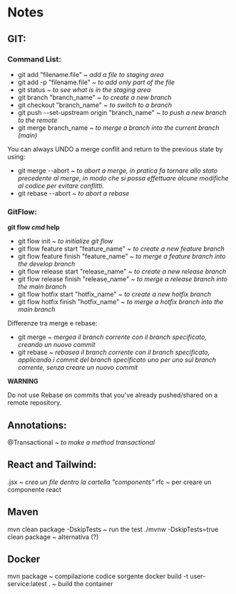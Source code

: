 # Notes 

## GIT:

### Command List:

* git add "filename.file" ~ *add a file to staging area*
* git add -p "filename.file" ~ *to add only part of the file*
* git status ~ *to see what is in the staging area*
* git branch "branch_name" ~ *to create a new branch*
* git checkout "branch_name" ~ *to switch to a branch*
* git push --set-upstream origin "branch_name" ~ *to push a new branch to the remote*
* git merge branch_name ~ *to merge a branch into the current branch (main)*

You can always UNDO a merge conflit and return to the previous state by using:

* git merge --abort ~ *to abort a merge, in pratica fa tornare allo stato precedente al merge, in modo che 
  si possa effettuare alcune modifiche al codice per evitare conflitti.* 
* git rebase --abort ~ *to abort a rebase*

### GitFlow: 

**git flow *cmd* help**

* git flow init ~ *to initialize git flow*
* git flow feature start "feature_name" ~ *to create a new feature branch*
* git flow feature finish "feature_name" ~ *to merge a feature branch into the develop branch*
* git flow release start "release_name" ~ *to create a new release branch*
* git flow release finish "release_name" ~ *to merge a release branch into the main branch*
* git flow hotfix start "hotfix_name" ~ *to create a new hotfix branch*
* git flow hotfix finish "hotfix_name" ~ *to merge a hotfix branch into the main branch*

Differenze tra merge e rebase:
* git merge ~ *mergea il branch corrente con il branch specificato, creando un nuovo commit*
* git rebase ~ *rebasea il branch corrente con il branch specificato, applicando i commit del branch specificato
  uno per uno sul branch corrente, senza creare un nuovo commit*

**WARNING**

Do not use Rebase on commits that you've already pushed/shared on a remote repository.

## Annotations:
@Transactional ~ *to make a method transactional*

## React and Tailwind:
.jsx ~ *creo un file dentro la cartella "components"*
rfc ~ per creare un componente react

## Maven
mvn clean package -DskipTests ~ run the test
./mvnw -DskipTests=true clean package ~ alternativa (?)

## Docker
mvn package ~ compilazione codice sorgente
docker build -t user-service:latest . ~ build the container



